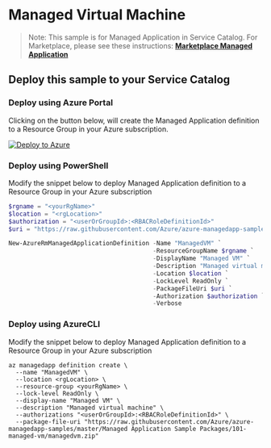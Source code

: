 # Managed Virtual Machine

>Note: This sample is for Managed Application in Service Catalog. For Marketplace, please see these instructions:
[**Marketplace Managed Application**](https://docs.microsoft.com/en-us/azure/managed-applications/publish-marketplace-app)

## Deploy this sample to your Service Catalog

### Deploy using Azure Portal

Clicking on the button below, will create the Managed Application definition to a Resource Group in your Azure subscription.

[![Deploy to Azure](http://azuredeploy.net/deploybutton.png)](https://portal.azure.com/#create/Microsoft.Template/uri/https%3A%2F%2Fraw.githubusercontent.com%2Fazure%2Fazure-managedapp-samples%2Fmaster%2FManaged%2520Application%2520Sample%2520Packages%2F101-managed-vm%2Fazuredeploy.json)


### Deploy using PowerShell

Modify the snippet below to deploy Managed Application definition to a Resource Group in your Azure subscription

````powershell
$rgname = "<yourRgName>"
$location = "<rgLocation>"
$authorization = "<userOrGroupId>:<RBACRoleDefinitionId>"
$uri = "https://raw.githubusercontent.com/Azure/azure-managedapp-samples/master/Managed Application Sample Packages/101-managed-vm/managedvm.zip"

New-AzureRmManagedApplicationDefinition -Name "ManagedVM" `
                                        -ResourceGroupName $rgname `
                                        -DisplayName "Managed VM" `
                                        -Description "Managed virtual machine" `
                                        -Location $location `
                                        -LockLevel ReadOnly `
                                        -PackageFileUri $uri `
                                        -Authorization $authorization `
                                        -Verbose
````

### Deploy using AzureCLI

Modify the snippet below to deploy Managed Application definition to a Resource Group in your Azure subscription

````azureCLI
az managedapp definition create \
  --name "ManagedVM" \
  --location <rgLocation> \
  --resource-group <yourRgName> \
  --lock-level ReadOnly \
  --display-name "Managed VM" \
  --description "Managed virtual machine" \
  --authorizations "<userOrGroupId>:<RBACRoleDefinitionId>" \
  --package-file-uri "https://raw.githubusercontent.com/Azure/azure-managedapp-samples/master/Managed Application Sample Packages/101-managed-vm/managedvm.zip"
````